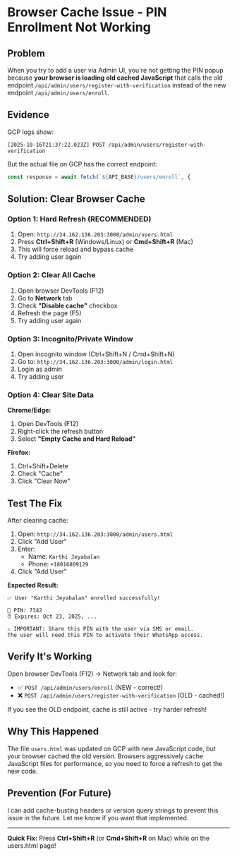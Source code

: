 # Browser Cache Issue - PIN Enrollment Not Working

## Problem

When you try to add a user via Admin UI, you're not getting the PIN popup because **your browser is loading old cached JavaScript** that calls the old endpoint `/api/admin/users/register-with-verification` instead of the new endpoint `/api/admin/users/enroll`.

## Evidence

GCP logs show:
```
[2025-10-16T21:37:22.023Z] POST /api/admin/users/register-with-verification
```

But the actual file on GCP has the correct endpoint:
```javascript
const response = await fetch(`${API_BASE}/users/enroll`, {
```

## Solution: Clear Browser Cache

### Option 1: Hard Refresh (RECOMMENDED)

1. Open: `http://34.162.136.203:3000/admin/users.html`
2. Press **Ctrl+Shift+R** (Windows/Linux) or **Cmd+Shift+R** (Mac)
3. This will force reload and bypass cache
4. Try adding user again

### Option 2: Clear All Cache

1. Open browser DevTools (F12)
2. Go to **Network** tab
3. Check **"Disable cache"** checkbox
4. Refresh the page (F5)
5. Try adding user again

### Option 3: Incognito/Private Window

1. Open incognito window (Ctrl+Shift+N / Cmd+Shift+N)
2. Go to: `http://34.162.136.203:3000/admin/login.html`
3. Login as admin
4. Try adding user

### Option 4: Clear Site Data

**Chrome/Edge:**
1. Open DevTools (F12)
2. Right-click the refresh button
3. Select **"Empty Cache and Hard Reload"**

**Firefox:**
1. Ctrl+Shift+Delete
2. Check "Cache"
3. Click "Clear Now"

## Test The Fix

After clearing cache:

1. Open: `http://34.162.136.203:3000/admin/users.html`
2. Click "Add User"
3. Enter:
   - Name: `Karthi Jeyabalan`
   - Phone: `+18016809129`
4. Click "Add User"

**Expected Result:**
```
✅ User "Karthi Jeyabalan" enrolled successfully!

📌 PIN: 7342
⏰ Expires: Oct 23, 2025, ...

⚠️ IMPORTANT: Share this PIN with the user via SMS or email.
The user will need this PIN to activate their WhatsApp access.
```

## Verify It's Working

Open browser DevTools (F12) → Network tab and look for:
- ✅ `POST /api/admin/users/enroll` (NEW - correct!)
- ❌ `POST /api/admin/users/register-with-verification` (OLD - cached!)

If you see the OLD endpoint, cache is still active - try harder refresh!

## Why This Happened

The file `users.html` was updated on GCP with new JavaScript code, but your browser cached the old version. Browsers aggressively cache JavaScript files for performance, so you need to force a refresh to get the new code.

## Prevention (For Future)

I can add cache-busting headers or version query strings to prevent this issue in the future. Let me know if you want that implemented.

---

**Quick Fix:** Press **Ctrl+Shift+R** (or **Cmd+Shift+R** on Mac) while on the users.html page!

